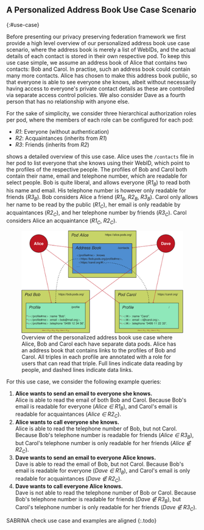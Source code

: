 ## A Personalized Address Book Use Case Scenario
{:#use-case}

Before presenting our privacy preserving federation framework we first provide a high level overview of our personalized address book use case scenario,
where the address book is merely a list of WebIDs,
and the actual details of each contact is stored in their own respective pod.
To keep this use case simple, we assume an address book of Alice that contains two contacts: Bob and Carol.
In practise, such an address book could contain many more contacts.
Alice has chosen to make this address book public,
so that everyone is able to see everyone she knows,
albeit without necessarily having access to everyone's private contact details as these are controlled via separate access control policies.
We also consider Dave as a fourth person that has no relationship with anyone else.

For the sake of simplicity, we consider three hierarchical authorization roles per pod,
where the members of each role can be configured for each pod:

* *R1*: Everyone (without authentication)
* *R2*: Acquaintances (inherits from *R1*)
* *R3*: Friends (inherits from *R2*)

[](#figure-use-case) shows a detailed overview of this use case.
Alice uses the `/contacts` file in her pod to list everyone that she knows using their WebID,
which point to the profiles of the respective people.
The profiles of Bob and Carol both contain their name, email and telephone number,
which are readable for select people.
Bob is quite liberal, and allows everyone (*R1<sub>B</sub>*) to read both his name and email.
His telephone number is however only readable for friends (*R3<sub>B</sub>*).
Bob considers Alice a friend (*R1<sub>B</sub>*, *R2<sub>B</sub>*, *R3<sub>B</sub>*).
Carol only allows her name to be read by the public (*R1<sub>C</sub>*),
her email is only readable by acquaintances (*R2<sub>C</sub>*),
and her telephone number by friends (*R3<sub>C</sub>*).
Carol considers Alice an acquaintance (*R1<sub>C</sub>*, *R2<sub>C</sub>*).

<figure id="figure-use-case">
<img src="img/use-case.svg" alt="[Personal Address Book]">
<figcaption markdown="block">
Overview of the personalized address book use case where Alice, Bob and Carol each have separate data pods.
Alice has an address book that contains links to the profiles of Bob and Carol.
All triples in each profile are annotated with a role for users that can read that triple.
Full lines indicate data reading by people,
and dashed lines indicate data links.
</figcaption>
</figure>

For this use case, we consider the following example queries:

1. **Alice wants to send an email to everyone she knows.**
    <br />
    Alice is able to read the email of both Bob and Carol.
    Because Bob's email is readable for everyone (*Alice ∈ R1<sub>B</sub>*),
    and Carol's email is readable for acquaintances (*Alice ∈ R2<sub>C</sub>*).
2. **Alice wants to call everyone she knows.**
    <br />
    Alice is able to read the telephone number of Bob, but not Carol.
    Because Bob's telephone number is readable for friends (*Alice ∈ R3<sub>B</sub>*),
    but Carol's telephone number is only readable for her friends (*Alice ∉ R2<sub>C</sub>*).
3. **Dave wants to send an email to everyone Alice knows.**
    <br />
    Dave is able to read the email of Bob, but not Carol.
    Because Bob's email is readable for everyone (*Dave ∈ R1<sub>B</sub>*),
    and Carol's email is only readable for acquaintances (*Dave ∉ R2<sub>C</sub>*).
4. **Dave wants to call everyone Alice knows.**
    <br />
    Dave is not able to read the telephone number of Bob or Carol.
    Because Bob's telephone number is readable for friends (*Dave ∉ R3<sub>B</sub>*),
    but Carol's telephone number is only readable for her friends (*Dave ∉ R3<sub>C</sub>*).

SABRINA check use case and examples are aligned
{:.todo}